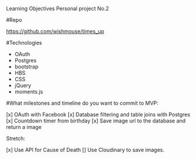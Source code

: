 Learning Objectives
Personal project No.2

#Repo

https://github.com/wishmouse/times_up

#Technologies

- OAuth
- Postgres
- bootstrap
- HBS
- CSS
- jQuery
- moments.js


#What milestones and timeline do you want to commit to MVP:

[x] OAuth with Facebook
[x] Database filtering and table joins with Postgres
[x] Countdown timer from birthday
[x] Save image url to the database and return a image

Stretch:

[x] Use API for Cause of Death
[] Use Cloudinary to save images.





